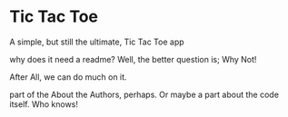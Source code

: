 # Tic Tac Toe



A simple, but still the ultimate, Tic Tac Toe app



why does it need a readme? Well, the better question is; Why Not!

After All, we can do much on it.

part of the About the Authors, perhaps. Or maybe a part about the code itself. Who knows!

